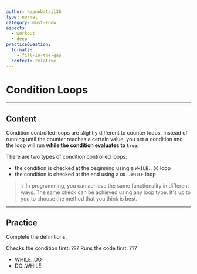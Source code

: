 ```yaml
---
author: kapnobatai136
type: normal
category: must-know
aspects:
  - workout
  - deep
practiceQuestion:
  formats:
    - fill-in-the-gap
  context: relative
---
```


# Condition Loops


---

## Content

Condition controlled loops are slightly different to counter loops. Instead of running until the counter reaches a certain value, you set a condition and the loop will run **while the condition evaluates to `true`**.

There are two types of condition controlled loops:

- the condition is checked at the beginning using a `WHILE..DO` loop
- the condition is checked at the end using a `DO..WHILE` loop

> 💡 In programming, you can achieve the same functionality in different ways. The same check can be achieved using any loop type. It's up to you to choose the method that you think is best.


---

## Practice

Complete the definitions.

Checks the condition first: ???
Runs the code first: ???

- WHILE..DO
- DO..WHILE
